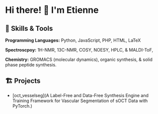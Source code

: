 # Hi there! 👋 I'm Etienne


## 🚀 Skills & Tools

**Programming Languages:** Python, JavaScript, PHP, HTML, LaTeX

**Spectroscpoy:** 1H-NMR, 13C-NMR, COSY, NOESY, HPLC, & MALDI-ToF,

**Chemistry:** GROMACS (molecular dynamics), organic synthesis, & solid phase peptide synthesis.


## 🏗️ Projects
- [oct_vesselseg](A Label-Free and Data-Free Synthesis Engine and Training Framework for Vascular Segmentation of sOCT Data with PyTorch.)
